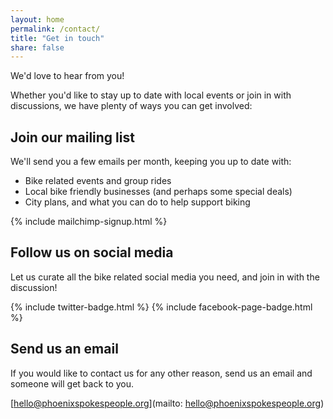 ```yaml
---
layout: home
permalink: /contact/
title: "Get in touch"
share: false
---
```


We'd love to hear from you!

Whether you'd like to stay up to date with local events
or join in  with discussions,
we have plenty of ways you can get involved:

## Join our mailing list

We'll send you a few emails per month, keeping you up to date with:

* Bike related events and group rides
* Local bike friendly businesses (and perhaps some special deals)
* City plans, and what you can do to help support biking

{% include mailchimp-signup.html %}

## Follow us on social media

Let us curate all the bike related social media you need,
and join in with the discussion!

{% include twitter-badge.html %}
{% include facebook-page-badge.html %}


## Send us an email

If you would like to contact us for any other reason,
send us an email and someone will get back to you.

[hello@phoenixspokespeople.org](mailto: hello@phoenixspokespeople.org)
